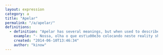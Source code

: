 ```yaml
---
layout: expression
category: a
title: "Apelar"
permalink: "/a/apelar/"
definitions:
  - definition: "Apelar has several meanings, but when used to describe TV shows, it has similar meaning to \"jump the shark\". "
    example: "- Nossa, olha o que est\u00e3o colocando neste reality show!\r\n- \u00c9! J\u00e1 est\u00e3o apelando."
    created: "2014-06-10T13:46:34"
    author: "kinow"
---
```

